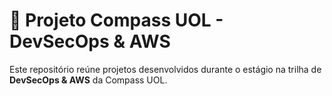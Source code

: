 # 📁 Projeto Compass UOL - DevSecOps & AWS

Este repositório reúne  projetos desenvolvidos durante o estágio na trilha de **DevSecOps & AWS** da Compass UOL.